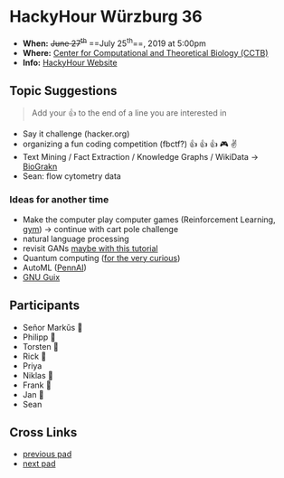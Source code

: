 # HackyHour Würzburg 36
- **When:** ~~June 27<sup>th</sup>~~ ==July 25<sup>th</sup>==, 2019 at 5:00pm 
 - **Where:** [Center for Computational and Theoretical Biology (CCTB)](https://www.google.de/maps/search/cctb/@49.7850979,9.9030254,12z)
 - **Info:** [HackyHour Website](http://hackyhour.github.io/Wuerzburg/)

## Topic Suggestions
> Add your :+1: to the end of a line you are interested in
 - Say it challenge (hacker.org)
 - organizing a fun coding competition (fbctf?) :thumbsup:  :thumbsup:  :thumbsup: :video_game: :v: 
 - Text Mining / Fact Extraction / Knowledge Graphs / WikiData -> [BioGrakn](https://github.com/graknlabs/biograkn)
 - Sean: flow cytometry data
 
### Ideas for another time
 - Make the computer play computer games (Reinforcement Learning, [gym](https://gym.openai.com/)) &rarr; continue with cart pole challenge
 - natural language processing
 - revisit GANs [maybe with this tutorial](https://medium.com/ai-society/gans-from-scratch-1-a-deep-introduction-with-code-in-pytorch-and-tensorflow-cb03cdcdba0f)
 - Quantum computing ([for the very curious](https://quantum.country/qcvc))
 - AutoML ([PennAI](https://epistasislab.github.io/pennai))
 - [GNU Guix](https://www.gnu.org/software/guix/)


## Participants
 - Señor Markŭs :pizza:
 - Philipp :pizza:
 - Torsten :pizza: 
 - Rick :pizza: 
 - Priya
 - Niklas :pizza: 
 - Frank :pizza:
 - Jan :pizza:
 - Sean

## Cross Links
 - [previous pad](https://hackyhour.github.io/Wuerzburg/pad_archive/HackyHour_Wuerzburg_35)
 - [next pad](https://hackyhour.github.io/Wuerzburg/pad_archive/HackyHour_Wuerzburg_37)
